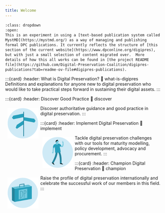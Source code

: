 ```yaml
---
title: Welcome
---
```


```{warning} Steady Now!
:class: dropdown
:open:
This is an experiment in using a [text-based publication system called MystMD](https://mystmd.org/) as a way of managing and publishing formal DPC publications. It currently reflects the structure of [this section of the current website](https://www.dpconline.org/digipres), but with just a small selection of content migrated over.  More details of how this all works can be found in [the project README file](https://github.com/Digital-Preservation-Coalition/digipres-publications?tab=readme-ov-file#digipres-publications).  
```

:::{card}
:header: What is Digital Preservation?
:link: what-is-digipres
Definitions and explanations for anyone new to digital preservation who would like to take practical steps forward in sustaining their digital assets.
:::

:::{card}
:header: Discover Good Practice
:link: discover
<div style="float: left; width: 100px; padding: 0.5em;"><img src="./images/icon_signpost.png"></div>
Discover authoritative guidance and good practice in digital preservation.
:::


:::{card}
:header: Implement Digital Preservation
:link: implement
<div style="float: left; width: 100px; padding: 0.4em;"><img src="./images/DPC_icons_CaseStudies_why_1.png"></div>
Tackle digital preservation challenges with our tools for maturity modelling, policy development, advocacy and procurement.
:::

:::{card}
:header: Champion Digital Preservation
:link: champion
<div style="float: left; width: 100px; padding: 0.5em;"><img src="./images/icon_case.png"></div>
Raise the profile of digital preservation internationally and celebrate the successful work of our members in this field.
:::

